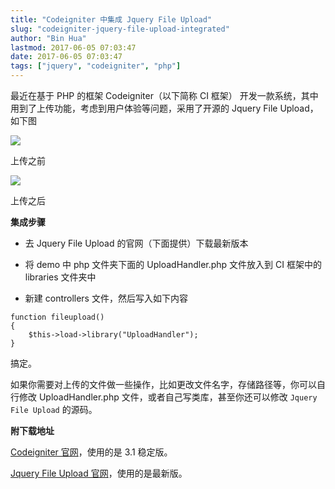 ```yaml
---
title: "Codeigniter 中集成 Jquery File Upload"
slug: "codeigniter-jquery-file-upload-integrated"
author: "Bin Hua"
lastmod: 2017-06-05 07:03:47
date: 2017-06-05 07:03:47
tags: ["jquery", "codeigniter", "php"]
---
```


最近在基于 PHP 的框架 Codeigniter（以下简称 CI 框架） 开发一款系统，其中用到了上传功能，考虑到用户体验等问题，采用了开源的 Jquery File Upload，如下图

![](/imgs/ci_uploader_01.png)

上传之前

![](/imgs/ci_uploader_02.png)

上传之后

**集成步骤**

- 去 Jquery File Upload 的官网（下面提供）下载最新版本

- 将 demo 中 php 文件夹下面的 UploadHandler.php 文件放入到 CI 框架中的 libraries 文件夹中

- 新建 controllers 文件，然后写入如下内容 

```
function fileupload()
{
    $this->load->library("UploadHandler");
}
```

搞定。

如果你需要对上传的文件做一些操作，比如更改文件名字，存储路径等，你可以自行修改 UploadHandler.php 文件，或者自己写类库，甚至你还可以修改 `Jquery File Upload` 的源码。

**附下载地址**

[Codeigniter 官网](https://github.com/bcit-ci/CodeIgniter)，使用的是 3.1 稳定版。

[Jquery File Upload 官网](https://github.com/blueimp/jQuery-File-Upload)，使用的是最新版。
